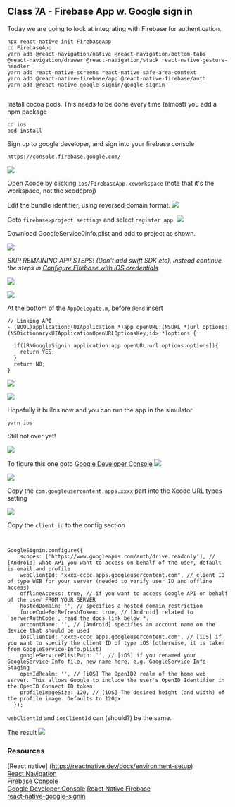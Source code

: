 ## Class 7A - Firebase App w. Google sign in

Today we are going to look at integrating with Firebase for authentication.

```
npx react-native init FirebaseApp
cd FirebaseApp
yarn add @react-navigation/native @react-navigation/bottom-tabs @react-navigation/drawer @react-navigation/stack react-native-gesture-handler
yarn add react-native-screens react-native-safe-area-context
yarn add @react-native-firebase/app @react-native-firebase/auth
yarn add @react-native-google-signin/google-signin


```


Install cocoa pods. This needs to be done every time (almost) you add a npm package
```
cd ios
pod install
```


Sign up to google developer, and sign into your firebase console
```
https://console.firebase.google.com/
```


![](./images/firebase_1.png)



Open Xcode by clicking `ios/FirebaseApp.xcworkspace` (note that it's the workspace, not the xcodeproj)


Edit the bundle identifier, using reversed domain format.
![](./images/firebase_2.png)


Goto `firebase>project settings` and select `register app`.
![](./images/firebase_3.png)

Download GoogleService0info.plist and add to project as shown.

![](./images/firebase_4.png)

*SKIP REMAINING APP STEPS! (Don't add swift SDK etc), instead continue the steps in [Configure Firebase with iOS credentials](https://rnfirebase.io/#configure-firebase-with-ios-credentials)*


![](./images/firebase_5.png)


![](./images/firebase_6.png)


At the bottom of the `AppDelegate.m`, before `@end` insert   

```
// Linking API
- (BOOL)application:(UIApplication *)app openURL:(NSURL *)url options:(NSDictionary<UIApplicationOpenURLOptionsKey,id> *)options {

  if([RNGoogleSignin application:app openURL:url options:options]){
    return YES;
  }
  return NO;
}

```

![](./images/firebase_7.png)

![](./images/firebase_8.png)

Hopefully it builds now and you can run the app in the simulator

```
yarn ios
```







Still not over yet!

![](./images/firebase_10.png)

To figure this one goto [Google Developer Console](https://console.cloud.google.com/)
![](./images/firebase_11.png)

![](./images/firebase_13.png)

Copy the `com.googleusercontent.apps.xxxx` part into the Xcode URL types setting

![](./images/firebase_12.png)

Copy the `client id` to the config section

```


GoogleSignin.configure({
    scopes: ['https://www.googleapis.com/auth/drive.readonly'], // [Android] what API you want to access on behalf of the user, default is email and profile
    webClientId: "xxxx-cccc.apps.googleusercontent.com", // client ID of type WEB for your server (needed to verify user ID and offline access)
    offlineAccess: true, // if you want to access Google API on behalf of the user FROM YOUR SERVER
    hostedDomain: '', // specifies a hosted domain restriction
    forceCodeForRefreshToken: true, // [Android] related to `serverAuthCode`, read the docs link below *.
    accountName: '', // [Android] specifies an account name on the device that should be used
    iosClientId: "xxxx-cccc.apps.googleusercontent.com", // [iOS] if you want to specify the client ID of type iOS (otherwise, it is taken from GoogleService-Info.plist)
    googleServicePlistPath: '', // [iOS] if you renamed your GoogleService-Info file, new name here, e.g. GoogleService-Info-Staging
    openIdRealm: '', // [iOS] The OpenID2 realm of the home web server. This allows Google to include the user's OpenID Identifier in the OpenID Connect ID token.
    profileImageSize: 120, // [iOS] The desired height (and width) of the profile image. Defaults to 120px
  });

```
`webClientId` and `iosClientId` can (should?) be the same.


The result
![](./images/firebase_9.png)


### Resources

[React native] (https://reactnative.dev/docs/environment-setup)    
[React Navigation](https://reactnavigation.org/docs/getting-started/)   
[Firebase Console](https://console.firebase.google.com/)   
[Google Developer Console](https://console.cloud.google.com/)
[React Native Firebase](https://rnfirebase.io/)      
[react-native-google-signin](https://github.com/react-native-google-signin/google-signin)
